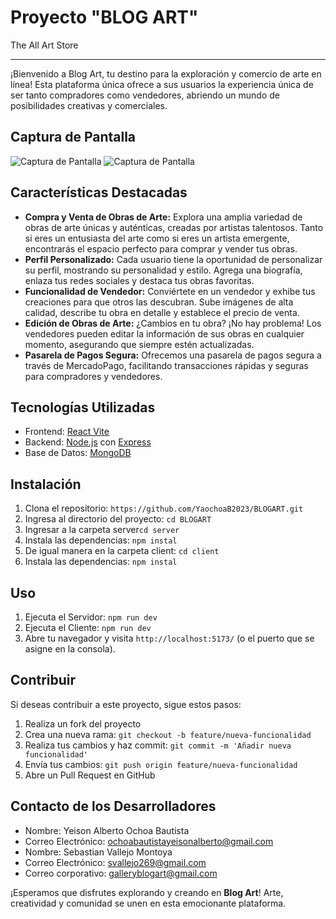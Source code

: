 # Proyecto "BLOG ART"

The All Art Store
***
¡Bienvenido a Blog Art, tu destino para la exploración y comercio de arte en línea! Esta plataforma única ofrece a sus usuarios la experiencia única de ser tanto compradores como vendedores, abriendo un mundo de posibilidades creativas y comerciales.

## Captura de Pantalla

![Captura de Pantalla](https://github.com/YaochoaB2023/BLOGART/assets/127530521/903f0024-111b-43fc-a552-b4ef6b0f6dbc)
![Captura de Pantalla](https://github.com/YaochoaB2023/BLOGART/assets/127530521/8d65c002-7a1f-4bf1-8d06-7f773b1daa12)

## Características Destacadas

- **Compra y Venta de Obras de Arte:** Explora una amplia variedad de obras de arte únicas y auténticas, creadas por artistas talentosos. Tanto si eres un entusiasta del arte como si eres un artista emergente, encontrarás el espacio perfecto para comprar y vender tus obras.
- **Perfil Personalizado:** Cada usuario tiene la oportunidad de personalizar su perfil, mostrando su personalidad y estilo. Agrega una biografía, enlaza tus redes sociales y destaca tus obras favoritas.
- **Funcionalidad de Vendedor:** Conviértete en un vendedor y exhibe tus creaciones para que otros las descubran. Sube imágenes de alta calidad, describe tu obra en detalle y establece el precio de venta.
- **Edición de Obras de Arte:** ¿Cambios en tu obra? ¡No hay problema! Los vendedores pueden editar la información de sus obras en cualquier momento, asegurando que siempre estén actualizadas.
- **Pasarela de Pagos Segura:** Ofrecemos una pasarela de pagos segura a través de MercadoPago, facilitando transacciones rápidas y seguras para compradores y vendedores.

## Tecnologías Utilizadas

- Frontend: [React Vite](https://es.react.dev/](https://vitejs.dev/guide/))
- Backend: [Node.js](https://nodejs.org/en) con [Express](https://expressjs.com/)
- Base de Datos: [MongoDB](https://www.mongodb.com/es)

## Instalación

1. Clona el repositorio: `https://github.com/YaochoaB2023/BLOGART.git`
2. Ingresa al directorio del proyecto: `cd BLOGART`
3. Ingresar a la carpeta server`cd server`
4. Instala las dependencias: `npm instal`
5. De igual manera en la carpeta client: `cd client`
6. Instala las dependencias: `npm instal`


## Uso

1. Ejecuta el Servidor: `npm run dev`
2. Ejecuta el Cliente: `npm run dev`
3. Abre tu navegador y visita `http://localhost:5173/` (o el puerto que se asigne en la consola).

## Contribuir

Si deseas contribuir a este proyecto, sigue estos pasos:

1. Realiza un fork del proyecto
2. Crea una nueva rama: `git checkout -b feature/nueva-funcionalidad`
3. Realiza tus cambios y haz commit: `git commit -m 'Añadir nueva funcionalidad'`
4. Envía tus cambios: `git push origin feature/nueva-funcionalidad`
5. Abre un Pull Request en GitHub

## Contacto de los Desarrolladores

- Nombre: Yeison Alberto Ochoa Bautista
- Correo Electrónico: [ochoabautistayeisonalberto@gmail.com](ochoabautistayeisonalberto@gmail.com)
- Nombre: Sebastian Vallejo Montoya
- Correo Electrónico: [svallejo269@gmail.com](svallejo269@gmail.com)
- Correo corporativo: [galleryblogart@gmail.com](galleryblogart@gmail.com)
  
¡Esperamos que disfrutes explorando y creando en **Blog Art**! Arte, creatividad y comunidad se unen en esta emocionante plataforma.
